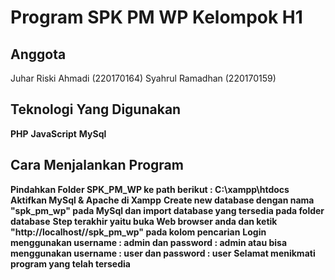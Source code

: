 # Program SPK PM WP Kelompok H1

## Anggota

Juhar Riski Ahmadi (220170164)
Syahrul Ramadhan (220170159)

## Teknologi Yang Digunakan

**PHP**
**JavaScript**
**MySql**

## Cara Menjalankan Program

**Pindahkan Folder SPK_PM_WP ke path berikut : C:\xampp\htdocs**
**Aktifkan MySql & Apache di Xampp**
**Create new database dengan nama "spk_pm_wp" pada MySql dan import database yang tersedia pada folder database**
**Step terakhir yaitu buka Web browser anda dan ketik "http://localhost//spk_pm_wp" pada kolom pencarian**
**Login menggunakan username : admin dan password : admin atau bisa menggunakan username : user dan password : user**
**Selamat menikmati program yang telah tersedia**